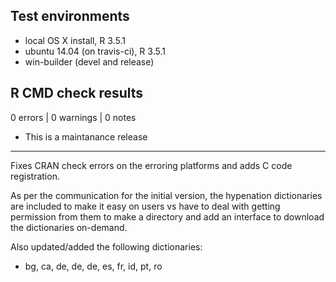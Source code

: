## Test environments
* local OS X install, R 3.5.1
* ubuntu 14.04 (on travis-ci), R 3.5.1
* win-builder (devel and release)

## R CMD check results

0 errors | 0 warnings | 0 notes

* This is a maintanance release

----

Fixes CRAN check errors on the erroring platforms and adds C code registration.

As per the communication for the initial version, the hypenation dictionaries
are included to make it easy on users vs have to deal with getting permission
from them to make a directory and add an interface to download the dictionaries
on-demand.

Also updated/added the following dictionaries:

- bg, ca, de, de, de, es, fr, id, pt, ro

